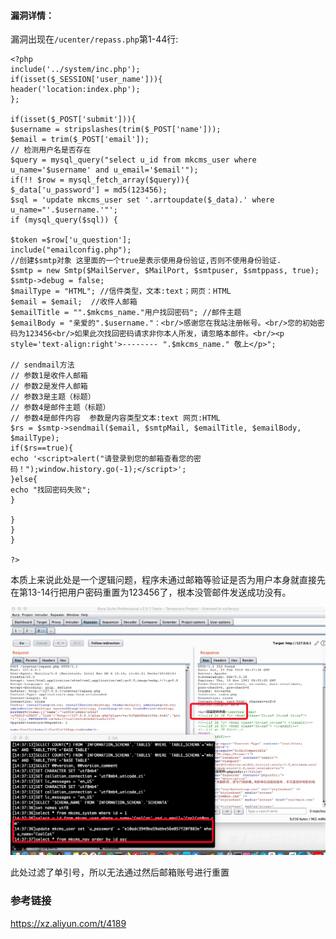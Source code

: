 #### 漏洞详情： ####
漏洞出现在`/ucenter/repass.php`第1-44行:

    <?php 
    include('../system/inc.php');
    if(isset($_SESSION['user_name'])){
    header('location:index.php');
    };
    
    if(isset($_POST['submit'])){
    $username = stripslashes(trim($_POST['name']));
    $email = trim($_POST['email']);
    // 检测用户名是否存在
    $query = mysql_query("select u_id from mkcms_user where u_name='$username' and u_email='$email'");
    if(!! $row = mysql_fetch_array($query)){
    $_data['u_password'] = md5(123456);
    $sql = 'update mkcms_user set '.arrtoupdate($_data).' where u_name="'.$username.'"';
    if (mysql_query($sql)) {
    
    $token =$row['u_question'];
    include("emailconfig.php");
    //创建$smtp对象 这里面的一个true是表示使用身份验证,否则不使用身份验证.
    $smtp = new Smtp($MailServer, $MailPort, $smtpuser, $smtppass, true); 
    $smtp->debug = false; 
    $mailType = "HTML"; //信件类型，文本:text；网页：HTML
    $email = $email;  //收件人邮箱
    $emailTitle = "".$mkcms_name."用户找回密码"; //邮件主题
    $emailBody = "亲爱的".$username."：<br/>感谢您在我站注册帐号。<br/>您的初始密码为123456<br/>如果此次找回密码请求非你本人所发，请忽略本邮件。<br/><p style='text-align:right'>-------- ".$mkcms_name." 敬上</p>";
    
    // sendmail方法
    // 参数1是收件人邮箱
    // 参数2是发件人邮箱
    // 参数3是主题（标题）
    // 参数4是邮件主题（标题）
    // 参数4是邮件内容  参数是内容类型文本:text 网页:HTML
    $rs = $smtp->sendmail($email, $smtpMail, $emailTitle, $emailBody, $mailType);
    if($rs==true){
    echo '<script>alert("请登录到您的邮箱查看您的密码！");window.history.go(-1);</script>';
    }else{
    echo "找回密码失败";
    }
    
    }
    }
    }
    
    ?>
本质上来说此处是一个逻辑问题，程序未通过邮箱等验证是否为用户本身就直接先在第13-14行把用户密码重置为123456了，根本没管邮件发送成功没有。

![](KCMS5.0任意用户密码重置.assets/20190223150934-f90753aa-3739-1.jpeg)

此处过滤了单引号，所以无法通过然后邮箱账号进行重置
### 参考链接 ###
https://xz.aliyun.com/t/4189